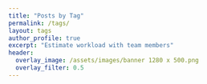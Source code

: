 ```yaml
---
title: "Posts by Tag"
permalink: /tags/
layout: tags
author_profile: true
excerpt: "Estimate workload with team members"
header:
  overlay_image: /assets/images/banner 1280 x 500.png
  overlay_filter: 0.5
---
```


